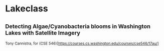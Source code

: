 # Lakeclass
## <small> Detecting Algae/Cyanobacteria blooms in Washington Lakes with Satellite Imagery 

Tony Cannistra, for (CSE 546)[https://courses.cs.washington.edu/courses/cse546/17au/]